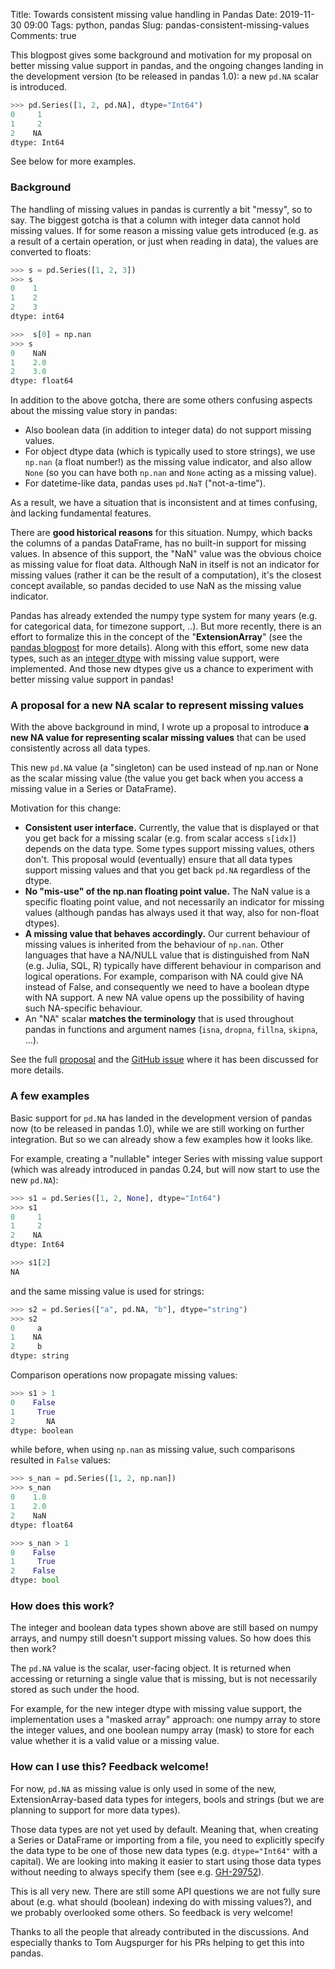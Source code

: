 Title: Towards consistent missing value handling in Pandas
Date: 2019-11-30 09:00
Tags: python, pandas
Slug: pandas-consistent-missing-values
Comments: true

<!-- PELICAN_BEGIN_SUMMARY -->

This blogpost gives some background and motivation for my proposal on better
missing value support in pandas, and the ongoing changes landing in the
development version (to be released in pandas 1.0): a new `pd.NA` scalar is
introduced.

<!-- PELICAN_END_SUMMARY -->

```python
>>> pd.Series([1, 2, pd.NA], dtype="Int64")
0     1
1     2
2    NA
dtype: Int64
```

See below for more examples.

### Background

The handling of missing values in pandas is currently a bit "messy", so to say.
The biggest gotcha is that a column with integer data cannot hold missing
values. If for some reason a missing value gets introduced (e.g. as a result of
a certain operation, or just when reading in data), the values are converted to
floats:

```python
>>> s = pd.Series([1, 2, 3])
>>> s
0    1
1    2
2    3
dtype: int64

>>>  s[0] = np.nan
>>> s
0    NaN
1    2.0
2    3.0
dtype: float64
```

In addition to the above gotcha, there are some others confusing aspects about
the missing value story in pandas:

* Also boolean data (in addition to integer data) do not support missing values.
* For object dtype data (which is typically used to store strings), we use
  ``np.nan`` (a float number!) as the missing value indicator, and also allow
  ``None`` (so you can have both ``np.nan`` and ``None`` acting as a missing
  value).
* For datetime-like data, pandas uses ``pd.NaT`` ("not-a-time").

As a result, we have a situation that is inconsistent and at times confusing,
ànd lacking fundamental features.

There are **good historical reasons** for this situation. Numpy, which backs the
columns of a pandas DataFrame, has no built-in support for missing values. In
absence of this support, the "NaN" value was the obvious choice as missing value
for float data. Although NaN in itself is not an indicator for missing values
(rather it can be the result of a computation), it's the closest concept
available, so pandas decided to use NaN as the missing value indicator.

Pandas has already extended the numpy type system for many years (e.g. for
categorical data, for timezone support, ..). But more recently, there is an
effort to formalize this in the concept of the "**ExtensionArray**" (see the
[pandas blogpost](https://dev.pandas.io/pandas-blog/pandas-extension-arrays.html)
for more details). Along with this effort, some new data types, such as an
[integer dtype](https://pandas.pydata.org/pandas-docs/stable/user_guide/integer_na.html)
with missing value support, were implemented. And those new dtypes give us a
chance to experiment with better missing value support in pandas!

### A proposal for a new NA scalar to represent missing values

With the above background in mind, I wrote up a proposal to introduce **a new NA
value for representing scalar missing values** that can be used consistently
across all data types.

This new `pd.NA` value (a "singleton) can be used instead of np.nan or None as
the scalar missing value (the value you get back when you access a missing value
in a Series or DataFrame).

Motivation for this change:

- **Consistent user interface.** Currently, the value that is displayed or that
  you get back for a missing scalar (e.g. from scalar access `s[idx]`) depends
  on the data type. Some types support missing values, others don't. This
  proposal would (eventually) ensure that all data types support missing values
  and that you get back `pd.NA` regardless of the dtype.
- **No "mis-use" of the np.nan floating point value.** The NaN value is a
  specific floating point value, and not necessarily an indicator for missing
  values (although pandas has always used it that way, also for non-float
  dtypes).
- **A missing value that behaves accordingly.** Our current behaviour of missing
  values is inherited from the behaviour of `np.nan`. Other languages that have
  a NA/NULL value that is distinguished from NaN (e.g. Julia, SQL, R) typically
  have different behaviour in comparison and logical operations. For example,
  comparison with NA could give NA instead of False, and consequently we need to
  have a boolean dtype with NA support. A new NA value opens up the possibility
  of having such NA-specific behaviour.
- An "NA" scalar **matches the terminology** that is used throughout pandas in
  functions and argument names (`isna`, `dropna`, `fillna`, `skipna`, ...).

See the full [proposal](https://hackmd.io/@jorisvandenbossche/Sk0wMeAmB) and the
[GitHub issue](https://github.com/pandas-dev/pandas/issues/28095) where it has
been discussed for more details.

### A few examples

Basic support for `pd.NA` has landed in the development version of pandas now
(to be released in pandas 1.0), while we are still working on further
integration. But so we can already show a few examples how it looks like.

For example, creating a "nullable" integer Series with missing value support
(which was already introduced in pandas 0.24, but will now start to use the new
`pd.NA`):

```python
>>> s1 = pd.Series([1, 2, None], dtype="Int64")
>>> s1
0     1
1     2
2    NA
dtype: Int64

>>> s1[2]
NA
```

and the same missing value is used for strings:

```python
>>> s2 = pd.Series(["a", pd.NA, "b"], dtype="string")
>>> s2
0     a
1    NA
2     b
dtype: string
```

Comparison operations now propagate missing values:

```python
>>> s1 > 1
0    False
1     True
2       NA
dtype: boolean
```

while before, when using `np.nan` as missing value, such comparisons resulted in
`False` values:

```python
>>> s_nan = pd.Series([1, 2, np.nan])
>>> s_nan
0    1.0
1    2.0
2    NaN
dtype: float64

>>> s_nan > 1
0    False
1     True
2    False
dtype: bool
```

### How does this work?

The integer and boolean data types shown above are still based on numpy arrays,
and numpy still doesn't support missing values. So how does this then work?

The `pd.NA` value is the scalar, user-facing object. It is returned when
accessing or returning a single value that is missing, but is not necessarily
stored as such under the hood.

For example, for the new integer dtype with missing value support, the
implementation uses a "masked array" approach: one numpy array to store the
integer values, and one boolean numpy array (mask) to store for each value
whether it is a valid value or a missing value.

### How can I use this? Feedback welcome!

For now, `pd.NA` as missing value is only used in some of the new,
ExtensionArray-based data types for integers, bools and strings (but we are
planning to support for more data types).

Those data types are not yet used by default. Meaning that, when creating a
Series or DataFrame or importing from a file, you need to explicitly specify the
data type to be one of those new data types (e.g. `dtype="Int64"` with a
capital). We are looking into making it easier to start using those data types
without needing to always specify them (see e.g.
[GH-29752](https://github.com/pandas-dev/pandas/issues/29752)).

This is all very new. There are still some API questions we are not fully sure
about (e.g. what should (boolean) indexing do with missing values?), and we
probably overlooked some others. So feedback is very welcome!

Thanks to all the people that already contributed in the discussions. And
especially thanks to Tom Augspurger for his PRs helping to get this into pandas.
